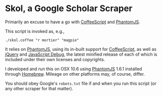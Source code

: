 Skol, a Google Scholar Scraper
==============================

Primarily an excuse to have a go with [CoffeeScript][coffee] and [PhantomJS][].

This script is invoked as, e.g.,

    ./skol.coffee "r mortier" "magpie"
    
It relies on [PhantomJS][], using its in-built support for [CoffeeScript][coffee], as well as [jQuery][] and [JavaScript Debug][debug], the latest minified release of each of which is included under their own licenses and copyrights.

I developed and run this on OSX 10.6 using [PhantomJS][] 1.6.1 installed through [Homebrew](http://mxcl.github.com/homebrew/). Mileage on other platforms may, of course, differ.

You should obey Google's `robots.txt` file if and when you run this script (or any other scraper for that matter).

[PhantomJS]: http://phantomjs.org/
[coffee]: http://coffeescript.org/
[jQuery]: http://jquery.com/
[debug]: http://benalman.com/projects/javascript-debug-console-log/
